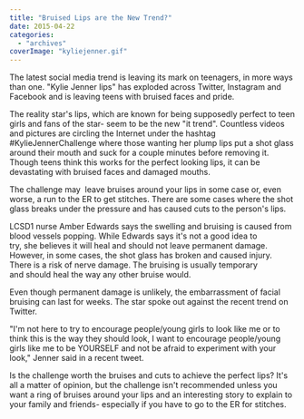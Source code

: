 ```yaml
---
title: "Bruised Lips are the New Trend?"
date: 2015-04-22
categories: 
  - "archives"
coverImage: "kyliejenner.gif"
---
```


The latest social media trend is leaving its mark on teenagers, in more ways than one. "Kylie Jenner lips" has exploded across Twitter, Instagram and Facebook and is leaving teens with bruised faces and pride.

The reality star's lips, which are known for being supposedly perfect to teen girls and fans of the star- seem to be the new "it trend". Countless videos and pictures are circling the Internet under the hashtag #KylieJennerChallenge where those wanting her plump lips put a shot glass around their mouth and suck for a couple minutes before removing it. Though teens think this works for the perfect looking lips, it can be devastating with bruised faces and damaged mouths.

The challenge may  leave bruises around your lips in some case or, even worse, a run to the ER to get stitches. There are some cases where the shot glass breaks under the pressure and has caused cuts to the person's lips.

LCSD1 nurse Amber Edwards says the swelling and bruising is caused from blood vessels popping. While Edwards says it's not a good idea to try, she believes it will heal and should not leave permanent damage. However, in some cases, the shot glass has broken and caused injury. There is a risk of nerve damage. The bruising is usually temporary and should heal the way any other bruise would.

Even though permanent damage is unlikely, the embarrassment of facial bruising can last for weeks. The star spoke out against the recent trend on Twitter.

"I'm not here to try to encourage people/young girls to look like me or to think this is the way they should look, I want to encourage people/young girls like me to be YOURSELF and not be afraid to experiment with your look," Jenner said in a recent tweet.

Is the challenge worth the bruises and cuts to achieve the perfect lips? It's all a matter of opinion, but the challenge isn't recommended unless you want a ring of bruises around your lips and an interesting story to explain to your family and friends- especially if you have to go to the ER for stitches.
